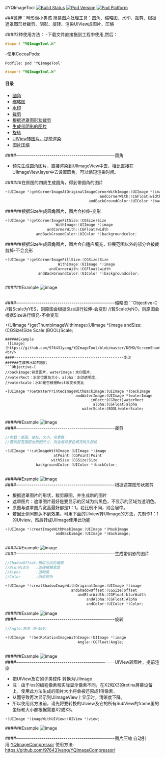 #YQImageTool
[![Build Status](https://travis-ci.org/976431yang/YQImageTool.svg?branch=master)](https://travis-ci.org/976431yang/YQImageTool)
[![Pod Version](https://img.shields.io/badge/pod-1.0.0-blue.svg)](http://cocoadocs.org/docsets/YQImageCompressor/)
[![Pod Platform](https://img.shields.io/badge/platform-ios-lightgray.svg)](http://cocoadocs.org/docsets/YQImageCompressor/)

###微博：畸形滴小男孩
简易图片处理工具：圆角、缩略图、水印、裁剪、根据遮罩图形状裁剪、阴影、旋转、渲染UIView成图片、压缩

####2种使用方法：
-下载文件直接拖到工程中使用,然后：
```objective-c
#import "YQImageTool.h"
```
-使用CocoaPods:
```
Podfile: pod 'YQImageTool'
```
```objective-c
#import "YQImageTool.h"
```

#### 目录
- [圆角](#--------------------------------------------------圆角)
- [缩略图](#--------------------------------------------------缩略图)
- [水印](#--------------------------------------------------水印)
- [裁剪](#--------------------------------------------------裁剪)
- [根据遮罩图形状裁剪](#--------------------------------------------------根据遮罩图形状裁剪)
- [生成带阴影的图片](#--------------------------------------------------生成带阴影的图片)
- [旋转](#--------------------------------------------------旋转)
- [UIView转图片，提前渲染](#--------------------------------------------------UIView转图片，提前渲染)
- [图片压缩](#--------------------------------------------------图片压缩)





####--------------------------------------------------圆角
- 预先生成圆角图片，直接渲染到UIImageView中去，相比直接在UIImageView.layer中去设置圆角，可以缩短渲染时间。

######在原图的四周生成圆角，得到带圆角的图片
```Objective-C
+(UIImage *)getCornerImageAtOriginalImageCornerWithImage:(UIImage *)image
                                           andCornerWith:(CGFloat)width
                                      andBackGroundColor:(UIColor *)backgroundcolor;
```

######根据Size生成圆角图片，图片会拉伸-变形
```Objective-C
+(UIImage *)getCornerImageFitSize:(CGSize)Size
                       WithImage:(UIImage *)image
                   andCornerWith:(CGFloat)width
              andBackGroundColor:(UIColor *)backgroundcolor;
```
######根据Size生成圆角图片，图片会自适应填充，伸展范围以外的部分会被裁剪掉-不会变形
```Objective-C
+(UIImage *)getCornerImageFillSize:(CGSize)Size
                        WithImage:(UIImage *)image
                    andCornerWith:(CGFloat)width
               andBackGroundColor:(UIColor *)backgroundcolor;
                       
```
######Example
 ![image](https://github.com/976431yang/YQImageTool/blob/master/DEMO/ScreenShoot/corner.png)

<br/>
####--------------------------------------------------缩略图
```Objective-C
//若Scale为YES，则原图会根据Size进行拉伸-会变形
//若Scale为NO，则原图会根据Size进行填充-不会变形

+(UIImage *)getThumbImageWithImage:(UIImage *)image
                           andSize:(CGSize)Size
                             Scale:(BOOL)Scale;
                                     
```
######Example
 ![image](https://github.com/976431yang/YQImageTool/blob/master/DEMO/ScreenShoot/thum.png)
<br/>
####--------------------------------------------------水印
######生成带水印的图片
```Objective-C
//backImage:背景图片，waterImage：水印图片，
//waterRect：水印位置及大小，alpha：水印透明度，
//waterScale：水印是否根据Rect改变长宽比

+(UIImage *)GetWaterPrintedImageWithBackImage:(UIImage *)backImage
                                andWaterImage:(UIImage *)waterImage
                                       inRect:(CGRect)waterRect
                                        alpha:(CGFloat)alpha
                                   waterScale:(BOOL)waterScale;
        
```
######Example
 ![image](https://github.com/976431yang/YQImageTool/blob/master/DEMO/ScreenShoot/water.png)
<br/>
####--------------------------------------------------裁剪
```Objective-C
//参数：原图、坐标、大小、背景色
//若裁剪范围超出原图尺寸，则会用背景色填充缺失部位

+(UIImage *)cutImageWithImage:(UIImage *)image
                      atPoint:(CGPoint)Point
                     withSize:(CGSize)Size
              backgroundColor:(UIColor *)backColor;
        
```
######Example
 ![image](https://github.com/976431yang/YQImageTool/blob/master/DEMO/ScreenShoot/cut.png)
<br/>
####--------------------------------------------------根据遮罩图形状裁剪
- 根据遮罩图片的形状，裁剪原图，并生成新的图片
- 遮罩图片：遮罩图片最好是要显示的区域为纯黑色，不显示的区域为透明色。
- 原图与遮罩图片宽高最好都是1：1。若比例不同，则会居中。
- 若因比例问题达不到效果，可用下面的UIview转UIImage的方法，先制作1：1的UIview，然后转成UIImage使用此功能

```Objective-C
+(UIImage *)creatImageWithMaskImage:(UIImage *)MaskImage
                       andBackimage:(UIImage *)Backimage;
        
```
######Example
 ![image](https://github.com/976431yang/YQImageTool/blob/master/DEMO/ScreenShoot/mask.png)
<br/>
####--------------------------------------------------生成带阴影的图片
```Objective-C
//ShadowOffset:横纵方向的偏移
//BlurWidth   :边缘模糊宽度
//Alpha       :透明度
//Color       :阴影颜色

+(UIImage *)creatShadowImageWithOriginalImage:(UIImage *)image
                              andShadowOffset:(CGSize)offset
                                 andBlurWidth:(CGFloat)blurWidth
                                     andAlpha:(CGFloat)Alpha
                                     andColor:(UIColor *)Color;

```
######Example
 ![image](https://github.com/976431yang/YQImageTool/blob/master/DEMO/ScreenShoot/shadow.png)
<br/>
####--------------------------------------------------旋转
```Objective-C
//Angle:角度（0~360）

+(UIImage  *)GetRotationImageWithImage:(UIImage *)image
                                 Angle:(CGFloat)Angle;
        
```
######Example
 ![image](https://github.com/976431yang/YQImageTool/blob/master/DEMO/ScreenShoot/rotation.png)
<br/>
####--------------------------------------------------UIView转图片，提前渲染
- 把UIView及它的子类控件 转换为UIImage
- 注：由于ios的编程像素和实际显示像素不同，在X2和X3的retina屏幕设备上，使用此方法生成的图片大小将会被还原成1倍像素，
- 从而导致再次显示到UIImageView上显示时，清晰度下降。
- 所以使用此方法前，请先将要转换的UIview及它的所有SubView的frame里的坐标和大小都根据需要X2或X3。
```Objective-C 
+(UIImage *)imageWithUIView:(UIView *)view;
```
######Example
 ![image](https://github.com/976431yang/YQImageTool/blob/master/DEMO/ScreenShoot/view.png)

####--------------------------------------------------图片压缩
自动引用:[YQImageCompressor](https://github.com/976431yang/YQImageCompressor/)
使用方法: https://github.com/976431yang/YQImageCompressor/





